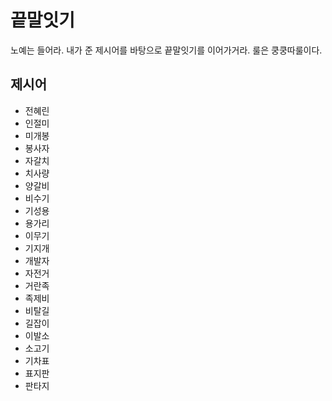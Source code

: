 # 끝말잇기

노예는 들어라. 내가 준 제시어를 바탕으로 끝말잇기를 이어가거라. 룰은 쿵쿵따룰이다. 



## 제시어 

- 전혜린
- 인절미
- 미개봉
- 봉사자
- 자갈치
- 치사량
- 양갈비
- 비수기
- 기성용
- 용가리
- 이무기
- 기지개
- 개발자
- 자전거
- 거란족
- 족제비
- 비탈길
- 길잡이
- 이발소
- 소고기
- 기차표
- 표지판
- 판타지

